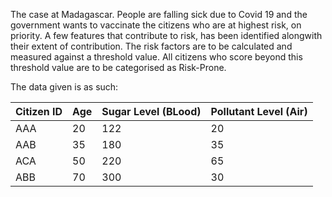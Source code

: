 The case at Madagascar. People are falling sick due to Covid 19 and the government wants to vaccinate the citizens who are at highest risk, on priority.
A few features that contribute to risk, has been identified alongwith their extent of contribution. The risk factors are to be calculated and measured against a threshold value. All citizens who score beyond this threshold value are to be categorised as Risk-Prone.

The data given is as such:

|Citizen ID | Age | Sugar Level (BLood) | Pollutant Level (Air) |
|-----|-----|----|----|
|AAA| 20 | 122 | 20 |
|AAB |35 | 180 | 35|
|ACA | 50 | 220 | 65|
|ABB | 70 | 300 | 30 |
